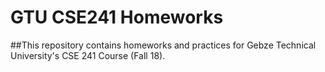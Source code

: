 # GTU CSE241 Homeworks
##This repository contains homeworks and practices for Gebze Technical University's CSE 241 Course (Fall 18).
